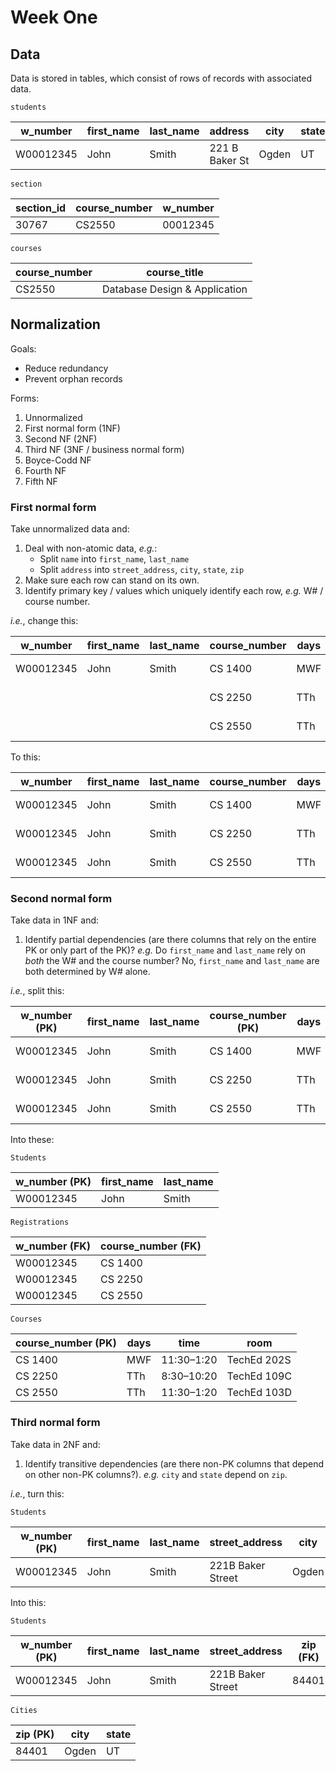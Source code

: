 # Week One

## Data

Data is stored in tables, which consist of rows of records with associated data.

`students`

| w_number | first_name | last_name | address | city | state | zip |
| --- | --- | --- | --- | --- | --- | -- |
| W00012345 | John | Smith | 221 B Baker St | Ogden | UT | 84404 |

`section`

| section_id | course_number | w_number |
| --- | --- | -- |
| 30767 | CS2550 | 00012345 |

`courses`

| course_number | course_title |
| --- | --- |
| CS2550 | Database Design & Application |

## Normalization

Goals:

- Reduce redundancy
- Prevent orphan records

Forms:

1. Unnormalized
1. First normal form (1NF)
1. Second NF (2NF)
1. Third NF (3NF / business normal form)
1. Boyce-Codd NF
1. Fourth NF
1. Fifth NF

### First normal form

Take unnormalized data and:

1. Deal with non-atomic data, *e.g.*:
    - Split `name` into `first_name`, `last_name`
    - Split `address` into `street_address`, `city`, `state`, `zip`
1. Make sure each row can stand on its own.
1. Identify primary key / values which uniquely identify each row, *e.g.* W# / course number.

*i.e.*, change this:

| w_number | first_name | last_name | course_number | days | time | room |
| --- | --- | --- | --- | --- | --- | --- |
| W00012345 | John | Smith | CS 1400 | MWF | 11:30–1:20 | TechEd 202S |
|  |  |  | CS 2250 | TTh | 8:30–10:20 | TechEd 109C |
|  |  |  | CS 2550 | TTh | 11:30–1:20 | TechEd 103D |

To this:

| w_number | first_name | last_name | course_number | days | time | room |
| --- | --- | --- | --- | --- | --- | --- |
| W00012345 | John | Smith | CS 1400 | MWF | 11:30–1:20 | TechEd 202S |
| W00012345 | John | Smith | CS 2250 | TTh | 8:30–10:20 | TechEd 109C |
| W00012345 | John | Smith | CS 2550 | TTh | 11:30–1:20 | TechEd 103D |

### Second normal form

Take data in 1NF and:

1. Identify partial dependencies (are there columns that rely on the entire PK
or only part of the PK)? *e.g.* Do `first_name` and `last_name` rely on *both*
the W# and the course number? No, `first_name` and `last_name` are both
determined by W# alone.

*i.e.*, split this:

| w_number (PK) | first_name | last_name | course_number (PK) | days | time | room |
| --- | --- | --- | --- | --- | --- | --- |
| W00012345 | John | Smith | CS 1400 | MWF | 11:30–1:20 | TechEd 202S |
| W00012345 | John | Smith | CS 2250 | TTh | 8:30–10:20 | TechEd 109C |
| W00012345 | John | Smith | CS 2550 | TTh | 11:30–1:20 | TechEd 103D |

Into these:

`Students`

| w_number (PK) | first_name | last_name |
| --- | --- | --- |
| W00012345 | John | Smith |

`Registrations`

| w_number (FK) | course_number (FK) |
| --- | --- |
| W00012345 | CS 1400 |
| W00012345 | CS 2250 |
| W00012345 | CS 2550 |

`Courses`

| course_number (PK) | days | time | room |
| --- | --- | --- | --- |
| CS 1400 | MWF | 11:30–1:20 | TechEd 202S |
| CS 2250 | TTh | 8:30–10:20 | TechEd 109C |
| CS 2550 | TTh | 11:30–1:20 | TechEd 103D |

### Third normal form

Take data in 2NF and:

1. Identify transitive dependencies (are there non-PK columns that depend on
other non-PK columns?). *e.g.* `city` and `state` depend on `zip`.

*i.e.*, turn this:

`Students`

| w_number (PK) | first_name | last_name | street_address | city | state | zip |
| --- | --- | --- | --- |--- | --- | --- |
| W00012345 | John | Smith | 221B Baker Street | Ogden | UT | 84401 |

Into this:

`Students`

| w_number (PK) | first_name | last_name | street_address | zip (FK) |
| --- | --- | --- | --- |--- |
| W00012345 | John | Smith | 221B Baker Street | 84401 |

`Cities`

| zip (PK) | city | state |
| --- | --- | --- |
| 84401 | Ogden | UT |

